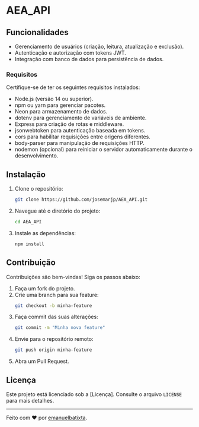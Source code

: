 # AEA_API

## Funcionalidades

- Gerenciamento de usuários (criação, leitura, atualização e exclusão).
- Autenticação e autorização com tokens JWT.
- Integração com banco de dados para persistência de dados.

### Requisitos

Certifique-se de ter os seguintes requisitos instalados:

- Node.js (versão 14 ou superior).
- npm ou yarn para gerenciar pacotes.
- Neon para armazenamento de dados.
- dotenv para gerenciamento de variáveis de ambiente.
- Express para criação de rotas e middleware.
- jsonwebtoken para autenticação baseada em tokens.
- cors para habilitar requisições entre origens diferentes.
- body-parser para manipulação de requisições HTTP.
- nodemon (opcional) para reiniciar o servidor automaticamente durante o desenvolvimento.

## Instalação

1. Clone o repositório:
    ```bash
    git clone https://github.com/josemarjp/AEA_API.git
    ```
2. Navegue até o diretório do projeto:
    ```bash
    cd AEA_API
    ```
3. Instale as dependências:
    ```bash
    npm install
    ```

## Contribuição

Contribuições são bem-vindas! Siga os passos abaixo:

1. Faça um fork do projeto.
2. Crie uma branch para sua feature:
    ```bash
    git checkout -b minha-feature
    ```
3. Faça commit das suas alterações:
    ```bash
    git commit -m "Minha nova feature"
    ```
4. Envie para o repositório remoto:
    ```bash
    git push origin minha-feature
    ```
5. Abra um Pull Request.

## Licença

Este projeto está licenciado sob a [Licença]. Consulte o arquivo `LICENSE` para mais detalhes.

---

Feito com ❤️ por [emanuelbatixta](https://github.com/emanuelbatixta).

